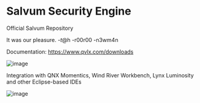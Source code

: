 # Salvum Security Engine
Official Salvum Repository

It was our pleasure. -$t@$h -r00r00 -n3wm4n

Documentation: https://www.qvlx.com/downloads

![image](https://github.com/QVLx-Labs/Salvum/assets/4257899/86d79068-e91c-4820-9e3a-5c2a592efddd)

Integration with QNX Momentics, Wind River Workbench, Lynx Luminosity and other Eclipse-based IDEs

![image](https://github.com/QVLx-Labs/Salvum/assets/4257899/08bc74d0-5664-4601-9de3-fae42a1b6088)
